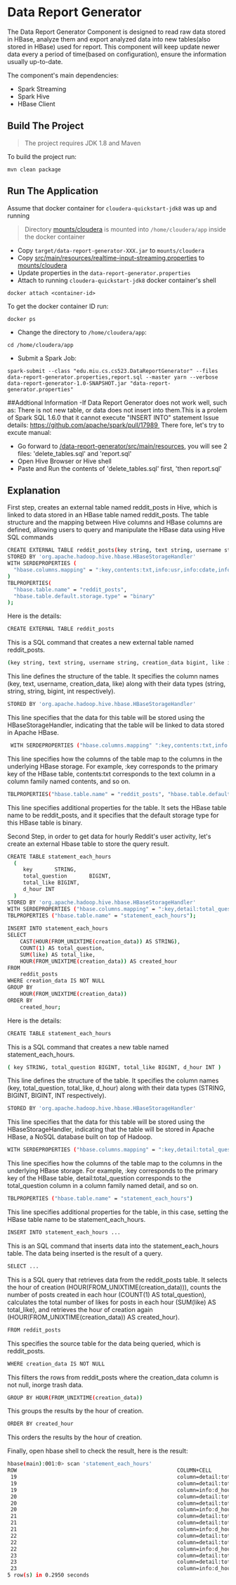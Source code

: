 # Data Report Generator
The Data Report Generator Component is designed to read raw data stored in HBase, analyze them and export analyzed data into new tables(also stored in HBase) used for report.
This component will keep update newer data every a period of time(based on configuration), ensure the information usually up-to-date.

The component's main dependencies:
- Spark Streaming
- Spark Hive
- HBase Client

## Build The Project

> The project requires JDK 1.8 and Maven

To build the project run:
```
mvn clean package
```

## Run The Application

Assume that docker container for `cloudera-quickstart-jdk8` was up and running
> Directory [mounts/cloudera](../mounts/cloudera) is mounted into `/home/cloudera/app` inside the docker container

- Copy `target/data-report-generator-XXX.jar` to `mounts/cloudera`
- Copy [src/main/resources/realtime-input-streaming.properties](./src/main/resources/data-report-generator.properties) to [mounts/cloudera](../mounts/cloudera)
- Update properties in the `data-report-generator.properties`
- Attach to running `cloudera-quickstart-jdk8` docker container's shell
```
docker attach <container-id>
```
To get the docker container ID run:
```
docker ps
```
- Change the directory to `/home/cloudera/app`:
```
cd /home/cloudera/app
```
- Submit a Spark Job:
```
spark-submit --class "edu.miu.cs.cs523.DataReportGenerator" --files data-report-generator.properties,report.sql --master yarn --verbose data-report-generator-1.0-SNAPSHOT.jar "data-report-generator.properties"
```
##Addtional Information
-If Data Report Generator does not work well, such as: There is not new table, or data does not insert into them.This is a prolem of Spark SQL 1.6.0 that it cannot execute "INSERT INTO" statement
Issue details: https://github.com/apache/spark/pull/17989 
There fore, let's try to excute manual:
- Go forward to [/data-report-generator/src/main/resources](../data-report-generator/src/main/resources), you will see 2 files: 'delete_tables.sql' and 'report.sql'
- Open Hive Browser or Hive shell
- Paste and Run the contents of 'delete_tables.sql' first, 'then report.sql'

## Explanation

First step, creates an external table named reddit_posts in Hive, which is linked to data stored in an HBase table named reddit_posts. The table structure and the mapping between Hive columns and HBase columns are defined, allowing users to query and manipulate the HBase data using Hive SQL commands 
```sh
CREATE EXTERNAL TABLE reddit_posts(key string, text string, username string, creation_data bigint, like int)
STORED BY 'org.apache.hadoop.hive.hbase.HBaseStorageHandler'
WITH SERDEPROPERTIES (
  "hbase.columns.mapping" = ":key,contents:txt,info:usr,info:cdate,info:like"
)
TBLPROPERTIES( 
  "hbase.table.name" = "reddit_posts",
  "hbase.table.default.storage.type" = "binary"
);
```
Here is the details: 
```sh
CREATE EXTERNAL TABLE reddit_posts
```
This is a SQL command that creates a new external table named reddit_posts.
```sh
(key string, text string, username string, creation_data bigint, like int)
```
This line defines the structure of the table. It specifies the column names (key, text, username, creation_data, like) along with their data types (string, string, string, bigint, int respectively).
```sh
STORED BY 'org.apache.hadoop.hive.hbase.HBaseStorageHandler'
```
This line specifies that the data for this table will be stored using the HBaseStorageHandler, indicating that the table will be linked to data stored in Apache HBase.
```sh
 WITH SERDEPROPERTIES ("hbase.columns.mapping" ":key,contents:txt,info:usr,info:cdate,info:like")
```
This line specifies how the columns of the table map to the columns in the underlying HBase storage. For example, :key corresponds to the primary key of the HBase table, contents:txt corresponds to the text column in a column family named contents, and so on.
```sh
TBLPROPERTIES("hbase.table.name" = "reddit_posts", "hbase.table.default.storage.type" = "binary")
```
This line specifies additional properties for the table. It sets the HBase table name to be reddit_posts, and it specifies that the default storage type for this HBase table is binary.

Second Step, in order to get data for hourly Reddit's user activity, let's create an external Hbase table to store the query result.
```sh
CREATE TABLE statement_each_hours
  ( 
     key       STRING, 
     total_question       BIGINT, 
     total_like BIGINT, 
	 d_hour INT
  )
STORED BY 'org.apache.hadoop.hive.hbase.HBaseStorageHandler'
WITH SERDEPROPERTIES ("hbase.columns.mapping" = ":key,detail:total_question,detail:total_like,info:d_hour")
TBLPROPERTIES ("hbase.table.name" = "statement_each_hours");
 
INSERT INTO statement_each_hours
SELECT 
    CAST(HOUR(FROM_UNIXTIME(creation_data)) AS STRING),
    COUNT(1) AS total_question,
    SUM(like) AS total_like,
	HOUR(FROM_UNIXTIME(creation_data)) AS created_hour
FROM 
    reddit_posts
WHERE creation_data IS NOT NULL
GROUP BY 
    HOUR(FROM_UNIXTIME(creation_data))
ORDER BY 
    created_hour;
```

Here is the details:
```sh
CREATE TABLE statement_each_hours
```
This is a SQL command that creates a new table named statement_each_hours.
```sh
( key STRING, total_question BIGINT, total_like BIGINT, d_hour INT )
```
This line defines the structure of the table. It specifies the column names (key, total_question, total_like, d_hour) along with their data types (STRING, BIGINT, BIGINT, INT respectively).
```sh
STORED BY 'org.apache.hadoop.hive.hbase.HBaseStorageHandler'
```
This line specifies that the data for this table will be stored using the HBaseStorageHandler, indicating that the table will be stored in Apache HBase, a NoSQL database built on top of Hadoop.
```sh
WITH SERDEPROPERTIES ("hbase.columns.mapping" = ":key,detail:total_question,detail:total_like,info:d_hour")
```
This line specifies how the columns of the table map to the columns in the underlying HBase storage. For example, :key corresponds to the primary key of the HBase table, detail:total_question corresponds to the total_question column in a column family named detail, and so on.
```sh
TBLPROPERTIES ("hbase.table.name" = "statement_each_hours")
```
This line specifies additional properties for the table, in this case, setting the HBase table name to be statement_each_hours.
```sh
INSERT INTO statement_each_hours ...
```
This is an SQL command that inserts data into the statement_each_hours table. The data being inserted is the result of a query.
```sh
SELECT ...
```
This is a SQL query that retrieves data from the reddit_posts table. It selects the hour of creation (HOUR(FROM_UNIXTIME(creation_data))), counts the number of posts created in each hour (COUNT(1) AS total_question), calculates the total number of likes for posts in each hour (SUM(like) AS total_like), and retrieves the hour of creation again (HOUR(FROM_UNIXTIME(creation_data)) AS created_hour).
```sh
FROM reddit_posts
```
This specifies the source table for the data being queried, which is reddit_posts.
```sh
WHERE creation_data IS NOT NULL
```
This filters the rows from reddit_posts where the creation_data column is not null, inorge trash data.
```sh
GROUP BY HOUR(FROM_UNIXTIME(creation_data))
```
This groups the results by the hour of creation.
```sh
ORDER BY created_hour
```
This orders the results by the hour of creation.

Finally, open hbase shell to check the result, here is the result:
```sh
hbase(main):001:0> scan 'statement_each_hours'
ROW                                                   COLUMN+CELL
 19                                                   column=detail:total_like, timestamp=1707081493583, value=571
 19                                                   column=detail:total_question, timestamp=1707081493583, value=252
 19                                                   column=info:d_hour, timestamp=1707081493583, value=19
 20                                                   column=detail:total_like, timestamp=1707081493583, value=1379
 20                                                   column=detail:total_question, timestamp=1707081493583, value=464
 20                                                   column=info:d_hour, timestamp=1707081493583, value=20
 21                                                   column=detail:total_like, timestamp=1707081493583, value=1088
 21                                                   column=detail:total_question, timestamp=1707081493583, value=507
 21                                                   column=info:d_hour, timestamp=1707081493583, value=21
 22                                                   column=detail:total_like, timestamp=1707081493583, value=1680
 22                                                   column=detail:total_question, timestamp=1707081493583, value=444
 22                                                   column=info:d_hour, timestamp=1707081493583, value=22
 23                                                   column=detail:total_like, timestamp=1707081493583, value=905
 23                                                   column=detail:total_question, timestamp=1707081493583, value=405
 23                                                   column=info:d_hour, timestamp=1707081493583, value=23
5 row(s) in 0.2950 seconds

```